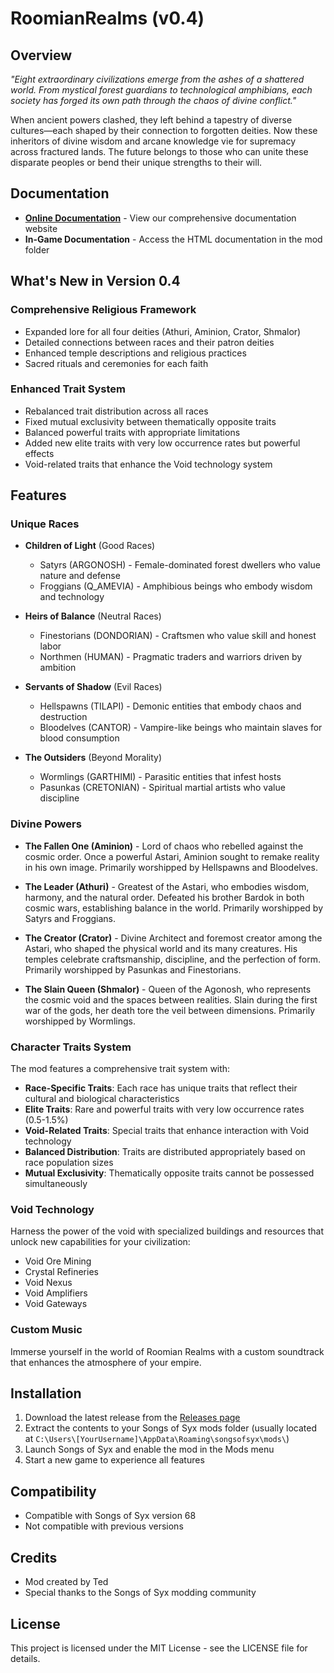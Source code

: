 # RoomianRealms (v0.4)

## Overview

*"Eight extraordinary civilizations emerge from the ashes of a shattered world. From mystical forest guardians to technological amphibians, each society has forged its own path through the chaos of divine conflict."*

When ancient powers clashed, they left behind a tapestry of diverse cultures—each shaped by their connection to forgotten deities. Now these inheritors of divine wisdom and arcane knowledge vie for supremacy across fractured lands. The future belongs to those who can unite these disparate peoples or bend their unique strengths to their will.

## Documentation

- **[Online Documentation](https://thothius.github.io/roomian-realms/)** - View our comprehensive documentation website
- **In-Game Documentation** - Access the HTML documentation in the mod folder

## What's New in Version 0.4

### Comprehensive Religious Framework
- Expanded lore for all four deities (Athuri, Aminion, Crator, Shmalor)
- Detailed connections between races and their patron deities
- Enhanced temple descriptions and religious practices
- Sacred rituals and ceremonies for each faith

### Enhanced Trait System
- Rebalanced trait distribution across all races
- Fixed mutual exclusivity between thematically opposite traits
- Balanced powerful traits with appropriate limitations
- Added new elite traits with very low occurrence rates but powerful effects
- Void-related traits that enhance the Void technology system

## Features

### Unique Races

- **Children of Light** (Good Races)
  - Satyrs (ARGONOSH) - Female-dominated forest dwellers who value nature and defense
  - Froggians (Q_AMEVIA) - Amphibious beings who embody wisdom and technology

- **Heirs of Balance** (Neutral Races)
  - Finestorians (DONDORIAN) - Craftsmen who value skill and honest labor
  - Northmen (HUMAN) - Pragmatic traders and warriors driven by ambition

- **Servants of Shadow** (Evil Races)
  - Hellspawns (TILAPI) - Demonic entities that embody chaos and destruction
  - Bloodelves (CANTOR) - Vampire-like beings who maintain slaves for blood consumption

- **The Outsiders** (Beyond Morality)
  - Wormlings (GARTHIMI) - Parasitic entities that infest hosts
  - Pasunkas (CRETONIAN) - Spiritual martial artists who value discipline

### Divine Powers

- **The Fallen One (Aminion)** - Lord of chaos who rebelled against the cosmic order. Once a powerful Astari, Aminion sought to remake reality in his own image. Primarily worshipped by Hellspawns and Bloodelves.

- **The Leader (Athuri)** - Greatest of the Astari, who embodies wisdom, harmony, and the natural order. Defeated his brother Bardok in both cosmic wars, establishing balance in the world. Primarily worshipped by Satyrs and Froggians.

- **The Creator (Crator)** - Divine Architect and foremost creator among the Astari, who shaped the physical world and its many creatures. His temples celebrate craftsmanship, discipline, and the perfection of form. Primarily worshipped by Pasunkas and Finestorians.

- **The Slain Queen (Shmalor)** - Queen of the Agonosh, who represents the cosmic void and the spaces between realities. Slain during the first war of the gods, her death tore the veil between dimensions. Primarily worshipped by Wormlings.

### Character Traits System

The mod features a comprehensive trait system with:

- **Race-Specific Traits**: Each race has unique traits that reflect their cultural and biological characteristics
- **Elite Traits**: Rare and powerful traits with very low occurrence rates (0.5-1.5%)
- **Void-Related Traits**: Special traits that enhance interaction with Void technology
- **Balanced Distribution**: Traits are distributed appropriately based on race population sizes
- **Mutual Exclusivity**: Thematically opposite traits cannot be possessed simultaneously

### Void Technology

Harness the power of the void with specialized buildings and resources that unlock new capabilities for your civilization:
- Void Ore Mining
- Crystal Refineries
- Void Nexus
- Void Amplifiers
- Void Gateways

### Custom Music

Immerse yourself in the world of Roomian Realms with a custom soundtrack that enhances the atmosphere of your empire.

## Installation

1. Download the latest release from the [Releases page](https://github.com/Thothius/roomian-realms/releases)
2. Extract the contents to your Songs of Syx mods folder (usually located at `C:\Users\[YourUsername]\AppData\Roaming\songsofsyx\mods\`)
3. Launch Songs of Syx and enable the mod in the Mods menu
4. Start a new game to experience all features

## Compatibility

- Compatible with Songs of Syx version 68
- Not compatible with previous versions

## Credits

- Mod created by Ted
- Special thanks to the Songs of Syx modding community

## License

This project is licensed under the MIT License - see the LICENSE file for details.
